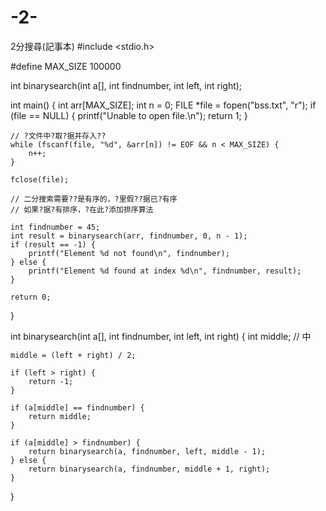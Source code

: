 # -2-
2分搜尋(記事本)
#include <stdio.h>

#define MAX_SIZE 100000

int binarysearch(int a[], int findnumber, int left, int right);

int main() {
    int arr[MAX_SIZE];
    int n = 0;
    FILE *file = fopen("bss.txt", "r");
    if (file == NULL) {
        printf("Unable to open file.\n");
        return 1;
    }

    // ?文件中?取?据并存入??
    while (fscanf(file, "%d", &arr[n]) != EOF && n < MAX_SIZE) {
        n++;
    }

    fclose(file);

    // 二分搜索需要??是有序的，?里假??据已?有序
    // 如果?据?有排序，?在此?添加排序算法

    int findnumber = 45;
    int result = binarysearch(arr, findnumber, 0, n - 1);
    if (result == -1) {
        printf("Element %d not found\n", findnumber);
    } else {
        printf("Element %d found at index %d\n", findnumber, result);
    }

    return 0;
}

int binarysearch(int a[], int findnumber, int left, int right) {
    int middle; // 中

    middle = (left + right) / 2;

    if (left > right) {
        return -1;
    }

    if (a[middle] == findnumber) {
        return middle;
    }

    if (a[middle] > findnumber) {
        return binarysearch(a, findnumber, left, middle - 1);
    } else {
        return binarysearch(a, findnumber, middle + 1, right);
    }
}























